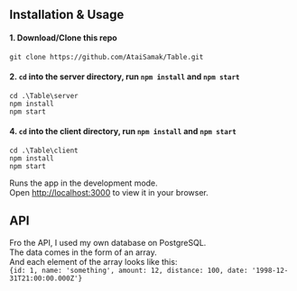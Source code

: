 ## Installation & Usage

#### 1. Download/Clone this repo

```
git clone https://github.com/AtaiSamak/Table.git
```

#### 2. `cd` into the server directory, run `npm install` and `npm start`

```
cd .\Table\server
npm install
npm start
```

#### 4. `cd` into the client directory, run `npm install` and `npm start`

```
cd .\Table\client
npm install
npm start
```

Runs the app in the development mode.\
Open [http://localhost:3000](http://localhost:3000) to view it in your browser.

## API

Fro the API, I used my own database on PostgreSQL.<br>
The data comes in the form of an array.<br>
And each element of the array looks like this:<br>
`{id: 1, name: 'something', amount: 12, distance: 100, date: '1998-12-31T21:00:00.000Z'}`
